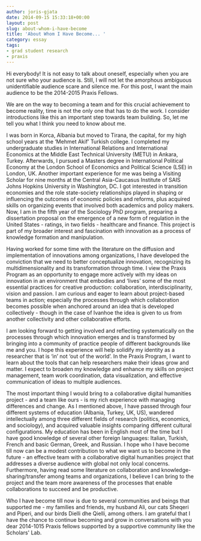 ```yaml
---
author: joris-gjata
date: 2014-09-15 15:33:18+00:00
layout: post
slug: about-whom-i-have-become
title: 'About Whom I Have Become... '
category: essay
tags:
- grad student research
- praxis
---
```


Hi everybody! It is not easy to talk about oneself, especially when you are not sure who your audience is. Still, I will not let the amorphous ambiguous unidentifiable audience scare and silence me. For this post, I want the main audience to be the 2014-2015 Praxis Fellows.

We are on the way to becoming a team and for this crucial achievement to become reality, time is not the only one that has to do the work. I consider introductions like this an important step towards team building. So, let me tell you what I think you need to know about me.

I was born in Korca, Albania but moved to Tirana, the capital, for my high school years at the ‘Mehmet Akif’ Turkish college. I completed my undergraduate studies in International Relations and International Economics at the Middle East Technical University (METU) in Ankara, Turkey. Afterwards, I pursued a Masters degree in International Political Economy at the London School of Economics and Political Science (LSE) in London, UK. Another important experience for me was being a Visiting Scholar for nine months at the Central Asia-Caucasus Institute of SAIS Johns Hopkins University in Washington, DC. I got interested in transition economies and the role state-society relationships played in shaping or influencing the outcomes of economic policies and reforms, plus acquired skills on organizing events that involved both academics and policy makers. Now, I am in the fifth year of the Sociology PhD program, preparing a dissertation proposal on the emergence of a new form of regulation in the United States - ratings, in two fields - healthcare and finance. This project is part of my broader interest and fascination with innovation as a process of knowledge formation and manipulation.

Having worked for some time with the literature on the diffusion and implementation of innovations among organizations, I have developed the conviction that we need to better conceptualize innovation, recognizing its multidimensionality and its transformation through time. I view the Praxis Program as an opportunity to engage more actively with my ideas on innovation in an environment that embodies and ‘lives’ some of the most essential practices for creative production: collaboration, interdisciplinarity, vision and passion. I am curious and eager to learn about project-based teams in action; especially the processes through which collaboration becomes possible when anchored around an idea that is developed collectively - though in the case of Ivanhoe the idea is given to us from another collectivity and other collaborative efforts.

I am looking forward to getting involved and reflecting systematically on the processes through which innovation emerges and is transformed by bringing into a community of practice people of different backgrounds like me and you. I hope this experience will help solidify my identity as a researcher that is ‘in’ not ‘out of the world’. In the Praxis Program, I want to learn about the tools that can help researchers make their ideas grow and matter. I expect to broaden my knowledge and enhance my skills on project management, team work coordination, data visualization, and effective communication of ideas to multiple audiences.

The most important thing I would bring to a collaborative digital humanities project - and a team like ours - is my rich experience with managing differences and change. As I mentioned above, I have passed through four different systems of education (Albania, Turkey, UK, US), wandered intellectually among three different fields of research (politics, economics, and sociology), and acquired valuable insights comparing different cultural configurations. My education has been in English most of the time but I have good knowledge of several other foreign languages: Italian, Turkish, French and basic German, Greek, and Russian. I hope who I have become till now can be a modest contribution to what we want us to become in the future - an effective team with a collaborative digital humanities project that addresses a diverse audience with global not only local concerns. Furthermore, having read some literature on collaboration and knowledge-sharing/transfer among teams and organizations, I believe I can bring to the project and the team more awareness of the processes that enable collaborations to succeed and be productive.

Who I have become till now is due to several communities and beings that supported me - my families and friends, my husband Ali, our cats Sheqeri and Piperi, and our birds Dielli dhe Qielli, among others. I am grateful that I have the chance to continue becoming and grow in conversations with you dear 2014-1015 Praxis fellows supported by a supportive community like the Scholars' Lab.
